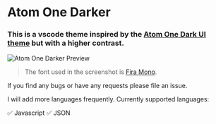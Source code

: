 # Atom One Darker

### This is a vscode theme inspired by the [Atom One Dark UI theme](https://atom.io/themes/one-dark-ui) but with a higher contrast.

![Atom One Darker Preview](https://raw.githubusercontent.com/christopherafbjur/vscode-theme-onedarker/master/screenshots/preview.png)

> The font used in the screenshot is [Fira Mono](https://github.com/mozilla/Fira).

If you find any bugs or have any requests please file an issue.

I will add more languages frequently. Currently supported languages:

:white_check_mark: Javascript
:white_check_mark: JSON
